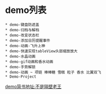 
# demo列表
    * demo-键盘防遮盖
    * demo-归档与解档
    * demo-改变状态栏
    * demo-添加日历提醒事件
    * demo-动画-飞升上神
    * demo-快速实现tableView头部缩放放大
    * demo-水晶动画
    * demo-gif动画和香水动画
    * demo-手势解锁
    * demo-动画 ~ 项链 棒棒糖 雪糕 粒子 香水 比翼双飞
    * Demo-Project

[demo简书地址:不是隔壁老王](http://www.jianshu.com/u/eaf33d493a1d)
        


